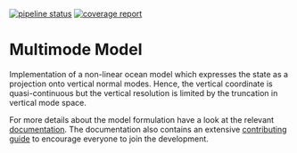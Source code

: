 [![pipeline status](https://git.geomar.de/mcgroup/multimode-model/badges/master/pipeline.svg)](https://git.geomar.de/mcgroup/multimode-model/commits/develop)
[![coverage report](https://git.geomar.de/mcgroup/multimode-model/badges/master/coverage.svg)](https://git.geomar.de/mcgroup/multimode-model/commits/develop)

# Multimode Model

Implementation of a non-linear ocean model which expresses the state as a projection onto vertical normal modes. Hence, the vertical coordinate is quasi-continuous but the vertical resolution is limited by the truncation in vertical mode space.

For more details about the model formulation have a look at the relevant [documentation](https://mcgroup.pages.geomar.de/multimode-model/model_formulation.html). The documentation also contains an extensive [contributing guide](https://mcgroup.pages.geomar.de/multimode-model/contributing.html) to encourage everyone to join the development.
